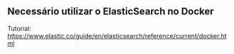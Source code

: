 ## Necessário utilizar o ElasticSearch no Docker

Tutorial: https://www.elastic.co/guide/en/elasticsearch/reference/current/docker.html
